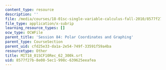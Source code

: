 ```yaml
---
content_type: resource
description: ''
file: /media/courses/18-01sc-single-variable-calculus-fall-2010/8577f27b8e085ec1998c639625eeafea_MIT18_01SCF10Rec_62_300k.vtt
file_type: application/x-subrip
learning_resource_types: []
ocw_type: OCWFile
parent_title: 'Session 84: Polar Coordinates and Graphing'
parent_type: CourseSection
parent_uid: cfd25e33-da1a-2e54-749f-33591f59a4ba
resourcetype: Other
title: MIT18_01SCF10Rec_62_300k.srt
uid: 8577f27b-8e08-5ec1-998c-639625eeafea
---
```

